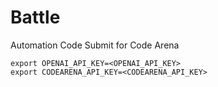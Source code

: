 # Battle
Automation Code Submit for Code Arena

```
export OPENAI_API_KEY=<OPENAI_API_KEY>
export CODEARENA_API_KEY=<CODEARENA_API_KEY>
```
